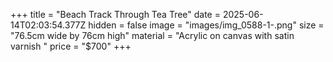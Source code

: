 +++
title = "Beach Track Through Tea Tree"
date = 2025-06-14T02:03:54.377Z
hidden = false
image = "images/img_0588-1-.png"
size = "76.5cm wide by 76cm high"
material = "Acrylic on canvas with satin varnish "
price = "$700"
+++
